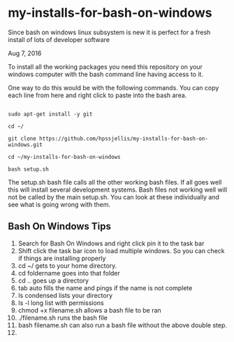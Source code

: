 # my-installs-for-bash-on-windows
Since bash on windows linux subsystem is new it is perfect for a fresh install of lots of developer software



Aug 7, 2016

To install all the working packages you need this repository on your windows computer with the bash command line having access to it.

One way to do this would be with the following commands. You can copy each line from here and right click to paste into the bash area.

```

sudo apt-get install -y git

cd ~/

git clone https://github.com/hpssjellis/my-installs-for-bash-on-windows.git

cd ~/my-installs-for-bash-on-windows

bash setup.sh

```

The setup.sh bash file calls all the other working bash files. If all goes well this will install several development systems. Bash files not working well will not be called by the main setup.sh. You can look at these individually and see what is going wrong with them.



## Bash On Windows Tips

1. Search for Bash On Windows and right click pin it to the task bar
2. Shift click the task bar icon to load multiple windows. So you can check if things are installing properly
3. cd ~/ gets to your home directory.
4. cd foldername goes into that folder
4. cd .. goes up a directory
5. tab auto fills the name and pings if the name is not complete
6. ls condensed lists your directory
7. ls -l long list with permissions
8. chmod +x filename.sh allows a bash file to be ran
9. ./filename.sh runs the bash file
10. bash filename.sh can also run a bash file without the above double step.
11. 


